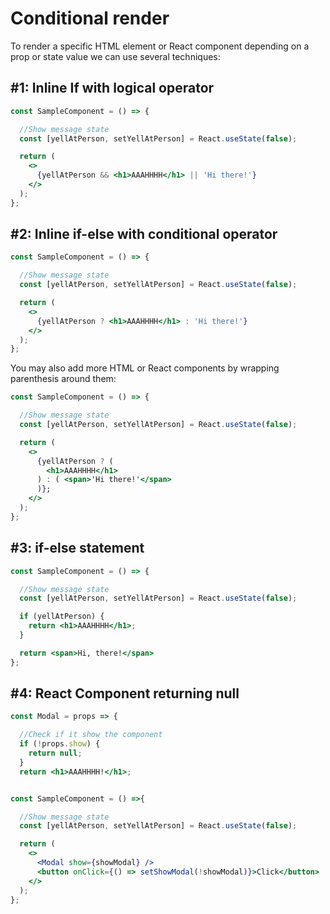 # Conditional render

To render a specific HTML element or React component depending on a prop or state value we can use several techniques:

## #1: Inline If with logical operator

```jsx
const SampleComponent = () => {

  //Show message state
  const [yellAtPerson, setYellAtPerson] = React.useState(false);

  return (
    <>
      {yellAtPerson && <h1>AAAHHHH</h1> || 'Hi there!'}
    </>
  );
};
```

## #2: Inline if-else with conditional operator

```jsx
const SampleComponent = () => {

  //Show message state
  const [yellAtPerson, setYellAtPerson] = React.useState(false);

  return (
    <>
      {yellAtPerson ? <h1>AAAHHHH</h1> : 'Hi there!'}
    </>
  );
};
```

You may also add more HTML or React components by wrapping parenthesis around them:

```jsx
const SampleComponent = () => {

  //Show message state
  const [yellAtPerson, setYellAtPerson] = React.useState(false);

  return (
    <>
      {yellAtPerson ? (
        <h1>AAAHHHH</h1>
      ) : ( <span>'Hi there!'</span>
      )};
    </>
  );
};
```

## #3: if-else statement

```jsx
const SampleComponent = () => {

  //Show message state
  const [yellAtPerson, setYellAtPerson] = React.useState(false);

  if (yellAtPerson) {
    return <h1>AAAHHHH</h1>;
  }

  return <span>Hi, there!</span>
};
```

## #4: React Component returning null

```jsx
const Modal = props => {

  //Check if it show the component
  if (!props.show) {
    return null;
  }
  return <h1>AAAHHHH!</h1>;


const SampleComponent = () =>{

  //Show message state
  const [yellAtPerson, setYellAtPerson] = React.useState(false);

  return (
    <>
      <Modal show={showModal} />
      <button onClick={() => setShowModal(!showModal)}>Click</button>
    </>
  );
};
```
